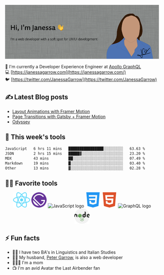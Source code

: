 ![Hi, I'm Janessa! I'm a web developer with a soft spot for UX/UI development](./images/github-readme-banner.png)

🚀 I'm currently a Developer Experience Engineer at [Apollo GraphQL](https://www.apollographql.com/)<br/>
💻 [https://janessagarrow.com](https://janessagarrow.com/)<br/>
🐦 [https://twitter.com/JanessaGarrow](https://twitter.com/JanessaGarrow)

## ✍️ Latest Blog posts 
<!-- BLOG-POST-LIST:START -->
- [Layout Animations with Framer Motion](https://janessagarrow.com/blog/gatsby-framer-motion-animate-shared-layout/)
- [Page Transitions with Gatsby + Framer Motion](https://janessagarrow.com/blog/gatsby-framer-motion-page-transitions/)
- [Odyssey](https://janessagarrow.com/portfolio/odyssey/)
<!-- BLOG-POST-LIST:END -->

## 🔨 This week's tools
<!--START_SECTION:waka-->
```text
JavaScript   6 hrs 11 mins   ████████████████░░░░░░░░░   63.63 % 
JSON         2 hrs 15 mins   █████▓░░░░░░░░░░░░░░░░░░░   23.20 % 
MDX          43 mins         ██░░░░░░░░░░░░░░░░░░░░░░░   07.49 % 
Markdown     19 mins         █░░░░░░░░░░░░░░░░░░░░░░░░   03.40 % 
Other        13 mins         ▓░░░░░░░░░░░░░░░░░░░░░░░░   02.28 % 
```
<!--END_SECTION:waka-->

## 👩‍💻 Favorite tools

<div align="center">
<img height="50px" src="./images/react-atom.svg" alt="ReactJS logo"/> <img height="50px" src="./images/Gatsby_Monogram.svg" alt="GatsbyJS logo"/> <img height="50px" src="https://upload.wikimedia.org/wikipedia/commons/thumb/6/6a/JavaScript-logo.png/480px-JavaScript-logo.png" alt="JavaScript logo"/> <img height="50px" src="/images/css-3.svg" alt="CSS3 logo"/>
<img height="50px" src="./images/html5.svg" alt="HTML5 logo"/> <img height="50px" src="https://graphql.org/img/logo.svg" alt="GraphQL logo"/> <img height="50px" src="./images/nodejs.svg" alt="NodeJS logo"/>
</div>

## ⚡ Fun facts
- 👩‍🎓 I have two BA's in Linguistics and Italian Studies
- 👨‍💻 My husband, [Peter Garrow](https://petergarrow.com/), is also a web developer
- 👨‍👩‍👧 I'm a mom 
- 📺 I'm an avid Avatar the Last Airbender fan